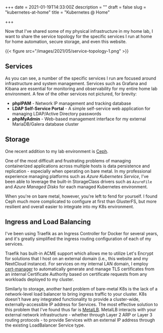 +++
date = 2021-01-19T14:33:00Z
description = ""
draft = false
slug = "kubernetes-at-home"
title = "Kubernetes @ Home"

+++


Now that I've shared some of my physical infrastructure in my home lab, I want to share the service topology for the specific services I run at home for home automation, secure storage, and even this website.

{{< figure src="/images/2021/05/service-topology-1.png" >}}

## Services

As you can see, a number of the specific services I run are focused around infrastructure and system management.  Services such as Grafana and Kibana are essential for monitoring and observability for my entire home lab environment.  A few of the other services not pictured, for brevity:
* **phpIPAM** - Network IP management and tracking database
* **LDAP Self-Service Portal** - A simple self-service web application for managing LDAP/Active Directory passwords
* **phpMyAdmin** - Web-based management interface for my external MariaDB/Galera database cluster

## Storage
One recent addition to my lab environment is [Ceph](https://ceph.io/).

One of the most difficult and frustrating problems of managing containerized applications across multiple hosts is data persistence and replication - especially when operating on bare metal.  In my professional experience managing platforms such as *Azure Kubernetes Service*, I've been able to leverage the built-in StorageClass drivers such as `AzureFile` and *Azure Managed Disks* for each managed Kubernetes environment.

When you're on bare metal, however, you're left to fend for yourself.  I found Ceph much more complicated to configure at first than GlusterFS, but more resilient and overall easier to integrate into my K8s environment.

## Ingress and Load Balancing

I've been using Traefik as an Ingress Controller for Docker for several years, and it's greatly simplified the ingress routing configuration of each of my services.

Traefik has built-in ACME support which allows me to utilize Let's Encrypt for solutions that I host on an external domain (i.e., this website and my NextCloud instance).  For services on my internal LAN domain, I employ [cert-manager](https://cert-manager.io/) to automatically generate and manage TLS certificates from an internal Certificate Authority based on certificate requests from any workloads deployed to my cluster.

Similarly to storage, another hard problem of bare-metal K8s is the lack of a network-level load balancer to bring ingress traffic to your cluster.  K8s doesn't have any integrated functionality to provide a cluster-wide, externally-accessible IP address for Services.  The most effective solution to this problem that I've found thus far is [MetalLB](https://metallb.universe.tf/).  MetalLB interacts with your external network infrastructure - whether through Layer 2 ARP or Layer 3 routing protocols - to provide Services with an external IP address through the existing LoadBalancer Service type.



